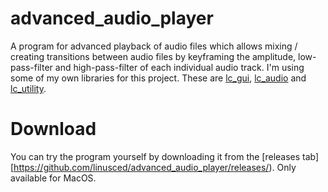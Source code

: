 # advanced_audio_player
A program for advanced playback of audio files which allows mixing / creating transitions between audio files by keyframing the amplitude, low-pass-filter and high-pass-filter of each individual audio track.
I'm using some of my own libraries for this project. These are [lc_gui](https://github.com/linusced/lc_gui), [lc_audio](https://github.com/linusced/lc_audio) and [lc_utility](https://github.com/linusced/lc_utility).

# Download
You can try the program yourself by downloading it from the [releases tab][https://github.com/linusced/advanced_audio_player/releases/).
Only available for MacOS.
